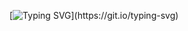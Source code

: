 [![Typing SVG](https://readme-typing-svg.demolab.com?font=Poppins&size=21&pause=1000&color=FAD2DA&multiline=true&random=false&width=437&height=60&lines=Hello+World+%F0%9F%96%90+;I'm+Bruna%2C+a+29yo+FullStack+Developer.)](https://git.io/typing-svg)

###

